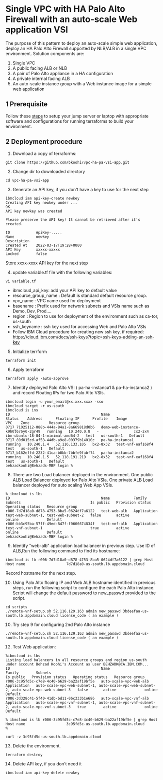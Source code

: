 # Single VPC with HA Palo Alto Firewall with an auto-scale Web application VSI
The purpose of this pattern to deploy an auto-scale simple web application, deploy an HA Palo Alto Firewall supported by NLB/ALB in a single VPC environment.
Solution components are:
1. Single VPC
2. A public facing ALB or NLB
3. A pair of Palo Alto appliance in a HA configuration
4. A private internal facing ALB
5. An auto-scale instance group with a Web instance image for a simple web application

## 1 Prerequisite 

Follow these [steps](https://github.com/bkoohi/IBM-cloud-vpc-with-vnf/edit/main/readme/prerequisite.md/)
to setup your jump server or laptop with appropriate software and configurations for running terraforms to build your environment.

## 2 Deployment procedure
1. Download a copy of terraforms:
```
git clone https://github.com/bkoohi/vpc-ha-pa-vsi-app.git
```
2. Change dir to downloaded directory
```
cd vpc-ha-pa-vsi-app
```
3. Generate an API key, if you don't have a key to use for the next step
```
ibmcloud iam api-key-create newkey
Creating API key newkey under ...
OK
API key newkey was created

Please preserve the API key! It cannot be retrieved after it's created.
                 
ID            ApiKey-.....
Name          newkey   
Description      
Created At    2022-03-17T19:28+0000   
API Key       xxxxx-xxxxx
Locked        false 
```
Store xxxx-xxxx API key for the next step

4. update variable.tf file with the following variables:
```
vi variable.tf
```
   - ibmcloud_api_key: add your API key to default value
   - resource_group_name : Default is standard default resource group.
   - vpc_name : VPC name used for deployment 
   - basename : Prefix used for network subnets and VSIs name such as Demo, Dev, Prod....
   - region   : Region to use for deployment of the environment such as ca-tor, us-south
   - ssh_keyname : ssh key used for accessing Web and Palo Alto VSIs 
   - Follow IBM Cloud procedure for creating new ssh key, if required: https://cloud.ibm.com/docs/ssh-keys?topic=ssh-keys-adding-an-ssh-key


5. Initialize terrform
```
terraform init
```
6. Apply terraform
```
terraform apply -auto-approve

```
7. Identify deployed Palo Alto VSI ( pa-ha-instanca1 & pa-ha-instanca2 ) and record Floating IPs for  two Palo Alto VSIs.
```
ibmcloud login -u your_email@xx.xxx.xxxx -sso
ibmcloud target -r us-south
ibmcloud is ins
ID                                          Name                                 Status    Address      Floating IP      Profile    Image                                VPC    Zone         Resource group   
0717_71025112-088b-444a-84a1-8a669818d0b6   demo-web-instance-k9h0t676y0-2gr49   running   10.240.0.8   -                cx2-2x4    ibm-ubuntu-18-04-1-minimal-amd64-2   test   us-south-1   Default   
0717_80d015cd-af58-44db-a9e8-00379b14010c   pa-ha-instanca1                      running   10.240.1.4   52.116.133.105   bx2-8x32   test-vnf-eaf168f4                    test   us-south-1   Default   
0717_b162effd-2232-41ca-b0bb-7bbfe9fabf74   pa-ha-instanca2                      running   10.240.1.5   52.118.191.219   bx2-8x32   test-vnf-eaf168f4                    test   us-south-1   Default   
behzadkoohi@Behzads-MBP login % 
```

8. There are two Load balancer deployed in the environment. One public ALB  Load Balancer deployed for Palo Alto VSIa. One private ALB Load balancer deployed for auto scaling Web App VSIs.
```
% ibmcloud is lbs
ID                                          Name           Family        Subnets                                Is public   Provision status   Operating status   Resource group   
r006-7d7d18a0-d878-4753-8ba5-0624df7a6122   test-web-alb   Application   test-web-subnet-1, test-web-subnet-2   false       active             online             Default   
r006-bb3c95ba-57ff-49ed-847f-f0606674834f   test-vnf-alb   Application   test-vnf-subnet-1                      true        active             online             Default   
behzadkoohi@Behzads-MBP login %
```
9. Identify "web-alb" application load balancer in previous step. Use ID of ALB,Run the following command to find its hostname:
```
ibmcloud is lb r006-7d7d18a0-d878-4753-8ba5-0624df7a6122 | grep Host
Host name                   7d7d18a0-us-south.lb.appdomain.cloud
```
Record hostname for the next step.

10. Using Palo Alto floaing IP and Web ALB hostname identified in previous steps, run the following script to configure the each Palo Alto instance. Script will change the default password to new_passwd provided to the script.
```
cd scripts
./remote-vnf-setup.sh 52.116.129.163 admin new_passwd 3bdeefaa-us-south.lb.appdomain.cloud license_code ( an example )
```
10. Try step 9 for configuring 2nd Palo Alto instance
```
./remote-vnf-setup.sh 52.116.129.163 admin new_passwd 3bdeefaa-us-south.lb.appdomain.cloud license_code ( an example )
```

12. Test Web application: 

```
%ibmcloud is lbs                                         
Listing load balancers in all resource groups and region us-south under account Behzad Koohi's Account as user BEHZADK@CA.IBM.COM...
ID                                          Name                     Family        Subnets                                                                                 Is public   Provision status   Operating status   Resource group   
r006-3c95fd5c-c7e8-4c40-b629-ba22af19bf5e   auto-scale-vpc-web-alb   Application   auto-scale-vpc-web-subnet-1, auto-scale-vpc-web-subnet-2, auto-scale-vpc-web-subnet-3   false       active             online             Default   
r006-3d328c41-5f40-41db-bd11-06c333b1e686   auto-scale-vpc-vnf-alb   Application   auto-scale-vpc-vnf-subnet-1, auto-scale-vpc-vnf-subnet-2, auto-scale-vpc-vnf-subnet-3   true        active             online             Default   

% ibmcloud is lb r006-3c95fd5c-c7e8-4c40-b629-ba22af19bf5e | grep Host
Host name                   3c95fd5c-us-south.lb.appdomain.cloud   
% 

curl -v 3c95fd5c-us-south.lb.appdomain.cloud 
```
13. Delete the environment.

```
terraform destroy
```

14. Delete API key, if you don't need it

```
ibmcloud iam api-key-delete newkey
```

